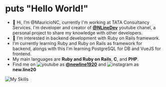 # puts "Hello World!"

- 👋 Hi, I’m @MauricioNC, currently I'm working at TATA Consultancy Services. I'm developer and creator of **<a href="https://www.youtube.com/channel/UCQcy8itqT6hWJE46fstvNXw">@NLineDev</a>** youtube chanel, a personal project
  to share my knowledge with other developers.
- 👀 I’m interested in backend development with Ruby on Rails framework.
- I’m currently learning Ruby and Ruby on Rails as framework for backend, alongs with this I'm learning PostgreSQL for DB and VueJS for frontend.
- My main languages are **Ruby and Ruby on Rails**, **C**, and **PHP**.
- Find me on ![youtube](https://user-images.githubusercontent.com/42758875/203848509-8b23eeba-21d5-4b05-9423-b1e977cac217.png) as **<a href="https://www.youtube.com/channel/UCQcy8itqT6hWJE46fstvNXw">@newline1920</a>** and ![instagram](https://user-images.githubusercontent.com/42758875/219707551-a737bb65-79a0-413e-bc03-fa62634513b1.png)
 as **new.line20**
 
![My Skills](https://skillicons.dev/icons?i=ruby,rails,postgres,html,css,js,git,c)
